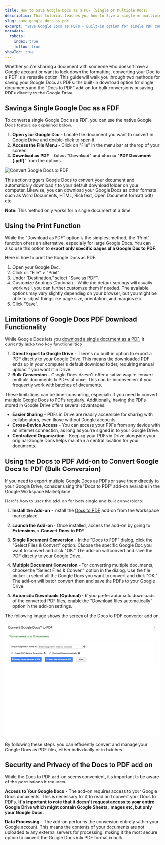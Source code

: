 ```yaml
---
title: How to Save Google Docs as a PDF (Single or Multiple Docs)
description: This tutorial teaches you how to Save a single or multiple Google Docs as PDF file
slug: save-google-docs-as-pdf
excerpt: "Save Google Docs as PDFs - Built-in option for single PDF conversion, add-on for bulk conversions & Google Drive export."
metadata:
  robots:
    index: true
    follow: true
showToc: true    
---
```


Whether you're sharing a document with someone who doesn't have a Google account or want to lock down the formatting, converting your Doc to a PDF is a versatile option. This guide will walk you through two methods for saving your Google Docs as PDFs: the built-in download option for single documents and the "Docs to PDF" add-on for bulk conversions or saving PDFs directly to the Google Drive.

<!-- toc -->
## Saving a Single Google Doc as a PDF

To convert a single Google Doc as a PDF, you can use the native Google Docs feature as explained below.

1. **Open your Google Doc** - Locate the document you want to convert in Google Drive and double-click to open it.
2. **Access the File Menu** - Click on "File" in the menu bar at the top of your screen. 
3. **Download as PDF** - Select "Download" and choose "**PDF Document (.pdf)**" from the options.

![Convert Google Docs to PDF](https://www.docstopdf.pro/docs-to-pdf-demo.gif)

This action triggers Google Docs to convert your document and automatically download it to your default download folder on your computer. Likewise, you can download your Google Docs as other formats such as Word Documents, HTML, Rich text, Open Document format(.odt) etc.

**Note:** This method only works for a single document at a time.

## Using the Print Function

While the "Download as PDF" option is the simplest method, the "Print" function offers an alternative, especially for large Google Docs. You can also use this option to **export only specific pages of a Google Doc to PDF**.

Here is how to print the Google Docs as PDF. 

1. Open your Google Doc.
2. Click on "File" > "Print".
3. Under "Destination," select "Save as PDF".
4. Customize Settings (Optional) -  While the default settings will usually work well, you can further customize them if needed.  The available options may vary slightly depending on your browser, but you might be able to adjust things like page size, orientation, and margins etc.
5. Click "Save".

## Limitations of Google Docs PDF Download Functionality

While Google Docs lets you [download a single document as a PDF](https://support.google.com/docs/answer/49114?hl=en&co=GENIE.Platform%3DDesktop#zippy=%2Cdownload-a-copy-of-a-file), it currently lacks two key functionalities:

1. **Direct Export to Google Drive** - There's no built-in option to export a PDF directly to your Google Drive. This means the downloaded PDF ends up in your computer's default download folder, requiring manual upload if you want it in Drive.
2. **Bulk Conversion** - Google Docs doesn't offer a native way to convert multiple documents to PDFs at once. This can be inconvenient if you frequently work with batches of documents.

These limitations can be time-consuming, especially if you need to convert multiple Google Docs to PDFs regularly. Additionally, having the PDFs stored in Google Drive offers several advantages:

* **Easier Sharing** - PDFs in Drive are readily accessible for sharing with collaborators, even those without Google accounts.
* **Cross-Device Access** - You can access your PDFs from any device with an internet connection, as long as you're signed in to your Google Drive.
* **Centralized Organization** - Keeping your PDFs in Drive alongside your original Google Docs helps maintain a central location for your documents.

## Using the Docs to PDF Add-on to Convert Google Docs to PDF (Bulk Conversion)

If you need to [export multiple Google Docs as PDFs](https://www.docstopdf.pro) or save them directly to your Google Drive, consider using the "Docs to PDF" add-on available in the Google Workspace Marketplace.

Here's how to user the add-on for both single and bulk conversions:

1. **Install the Add-on** - Install the [Docs to PDF](https://workspace.google.com/marketplace/app/docs_to_pdf/302636103705) add-on from the Workspace marketplace.

2. **Launch the Add-on** - Once installed, access the add-on by going to **Extensions** > **Convert Docs to PDF**.

3. **Single Document Conversion** - In the "Docs to PDF" dialog, click the "Select Files & Convert" option. Choose the specific Google Doc you want to convert and click "OK." The add-on will convert and save the PDF directly to your Google Drive.

4. **Multiple Document Conversion** - For converting multiple documents, choose the "Select Files & Convert" option in the dialog. Use the file picker to select all the Google Docs you want to convert and click "OK." The add-on will batch convert them and save the PDFs to your Google Drive.

5. **Automatic Downloads (Optional)** - If you prefer automatic downloads of the converted PDF files, enable the "Download files automatically" option in the add-on settings.  

The following image shows the screen of the Docs to PDF converter add on. 

![Bulk Convert Google Docs to PDF using Docs to PDF](src/assets/article_images/docs-to-pdf-screen.png)

By following these steps, you can efficiently convert and manage your Google Docs as PDF files, either individually or in batches.

## Security and Privacy of the Docs to PDF add on

While the Docs to PDF add-on seems convenient, it's important to be aware of the permissions it requests.

**Access to Your Google Docs** - The add-on requires access to your Google Docs documents. This is necessary for it to read and convert your Docs to PDFs. **It's important to note that it doesn't request access to your entire Google Drive which might contain Google Sheets, images etc, but only your Google Docs.**

**Data Processing** - The add-on performs the conversion entirely within your Google account. This means the contents of your documents are not uploaded to any external servers for processing, making it the most secure option to convert the Google Docs into PDF format in bulk. 